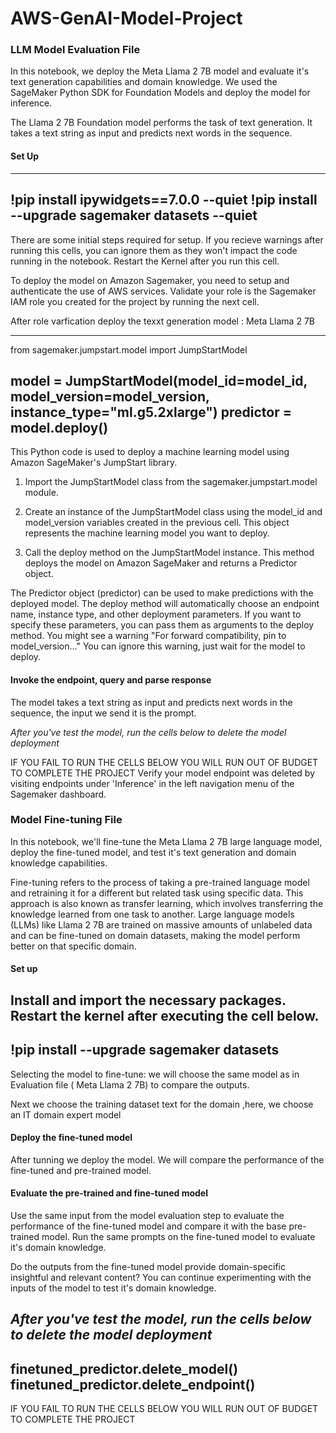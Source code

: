 # AWS-GenAI-Model-Project
### LLM Model Evaluation File
In this notebook, we deploy the Meta Llama 2 7B model and evaluate it's text generation capabilities and domain knowledge. We used the SageMaker Python SDK for Foundation Models and deploy the model for inference. 

The Llama 2 7B Foundation model performs the task of text generation. It takes a text string as input and predicts next words in the sequence.
#### Set Up
---
!pip install ipywidgets==7.0.0 --quiet
!pip install --upgrade sagemaker datasets --quiet
---
There are some initial steps required for setup. If you recieve warnings after running this cells, you can ignore them as they won't impact the code running in the notebook. Restart the Kernel after you run this cell.

To deploy the model on Amazon Sagemaker, you need to setup and authenticate the use of AWS services. Validate your role is the Sagemaker IAM role you created for the project by running the next cell.

After role varfication deploy the texxt generation model : Meta Llama 2 7B

---
from sagemaker.jumpstart.model import JumpStartModel

model = JumpStartModel(model_id=model_id, model_version=model_version, instance_type="ml.g5.2xlarge")
predictor = model.deploy()
---
This Python code is used to deploy a machine learning model using Amazon SageMaker's JumpStart library. 

1. Import the JumpStartModel class from the sagemaker.jumpstart.model module.

2. Create an instance of the JumpStartModel class using the model_id and model_version variables created in the previous cell. This object represents the machine learning model you want to deploy.

3. Call the deploy method on the JumpStartModel instance. This method deploys the model on Amazon SageMaker and returns a Predictor object.

The Predictor object (predictor) can be used to make predictions with the deployed model. The deploy method will automatically choose an endpoint name, instance type, and other deployment parameters. If you want to specify these parameters, you can pass them as arguments to the deploy method.
You might see a warning "For forward compatibility, pin to model_version..." You can ignore this warning, just wait for the model to deploy.

#### Invoke the endpoint, query and parse response
The model takes a text string as input and predicts next words in the sequence, the input we send it is the prompt. 

*After you've test the model, run the cells below to delete the model deployment* 

IF YOU FAIL TO RUN THE CELLS BELOW YOU WILL RUN OUT OF BUDGET TO COMPLETE THE PROJECT
Verify your model endpoint was deleted by visiting endpoints under 'Inference' in the left navigation menu of the Sagemaker dashboard.
### Model Fine-tuning File
In this notebook, we'll fine-tune the Meta Llama 2 7B large language model, deploy the fine-tuned model, and test it's text generation and domain knowledge capabilities. 

Fine-tuning refers to the process of taking a pre-trained language model and retraining it for a different but related task using specific data. This approach is also known as transfer learning, which involves transferring the knowledge learned from one task to another. Large language models (LLMs) like Llama 2 7B are trained on massive amounts of unlabeled data and can be fine-tuned on domain datasets, making the model perform better on that specific domain.

#### Set up


Install and import the necessary packages. Restart the kernel after executing the cell below. 
---
!pip install --upgrade sagemaker datasets
---

Selecting the model to fine-tune: we will choose the same model as in Evaluation file ( Meta Llama 2 7B) to compare the outputs.

Next we choose the training dataset text for the domain ,here, we choose an IT domain expert model
  
#### Deploy the fine-tuned model
After tunning we deploy the model. We will compare the performance of the fine-tuned and pre-trained model.

#### Evaluate the pre-trained and fine-tuned model
Use the same input from the model evaluation step to evaluate the performance of the fine-tuned model and compare it with the base pre-trained model. Run the same prompts on the fine-tuned model to evaluate it's domain knowledge.   

Do the outputs from the fine-tuned model provide domain-specific insightful and relevant content? You can continue experimenting with the inputs of the model to test it's domain knowledge. 


*After you've test the model, run the cells below to delete the model deployment* 
---
finetuned_predictor.delete_model()
finetuned_predictor.delete_endpoint()
---
IF YOU FAIL TO RUN THE CELLS BELOW YOU WILL RUN OUT OF BUDGET TO COMPLETE THE PROJECT
